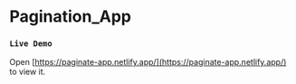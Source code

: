 # Pagination_App

### `Live Demo`

Open [https://paginate-app.netlify.app/](https://paginate-app.netlify.app/) to view it.

